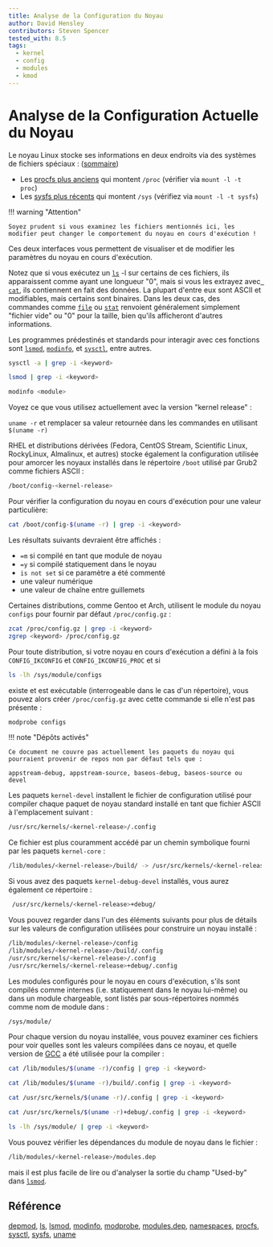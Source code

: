 ```yaml
---
title: Analyse de la Configuration du Noyau
author: David Hensley
contributors: Steven Spencer
tested_with: 8.5
tags:
  - kernel
  - config
  - modules
  - kmod
---
```


# Analyse de la Configuration Actuelle du Noyau

Le noyau Linux stocke ses informations en deux endroits via des systèmes de fichiers spéciaux : ([sommaire](https://www.landoflinux.com/linux_procfs_sysfs.html))

- Les [procfs plus anciens](https://man7.org/linux/man-pages/man5/procfs.5.html) qui montent `/proc` (vérifier via `mount -l -t proc`)
- Les [sysfs plus récents](https://man7.org/linux/man-pages/man5/sysfs.5.html) qui montent `/sys`    (vérifiez via `mount -l -t sysfs`)

!!! warning "Attention"

    Soyez prudent si vous examinez les fichiers mentionnés ici, les modifier peut changer le comportement du noyau en cours d'exécution !

Ces deux interfaces vous permettent de visualiser et de modifier les paramètres du noyau en cours d'exécution.

Notez que si vous exécutez un [`ls`](https://man7.org/linux/man-pages/man1/ls.1.html) -l sur certains de ces fichiers, ils apparaissent comme ayant une longueur "0", mais si vous les extrayez avec [` cat`](https://man7.org/linux/man-pages/man1/cat.1.html), ils contiennent en fait des données. La plupart d'entre eux sont ASCII et modifiables, mais certains sont binaires. Dans les deux cas, des commandes comme [`file`](https://man7.org/linux/man-pages/man1/file.1.html) ou [`stat`](https://man7.org/linux/man-pages/man2/lstat.2.html) renvoient généralement simplement "fichier vide" ou "0" pour la taille, bien qu'ils afficheront d'autres informations.

Les programmes prédestinés et standards pour interagir avec ces fonctions sont [`lsmod`](https://man7.org/linux/man-pages/man8/lsmod.8.html), [`modinfo`](https://man7.org/linux/man-pages/man8/modinfo.8.html), et [`sysctl`](https://man7.org/linux/man-pages/man8/sysctl.8.html), entre autres.

```bash
sysctl -a | grep -i <keyword>
```

```bash
lsmod | grep -i <keyword>
```

```bash
modinfo <module>
```

Voyez ce que vous utilisez actuellement avec la version "kernel release" :

`uname -r` et remplacer sa valeur retournée dans les commandes en utilisant `$(uname -r)`

RHEL et distributions dérivées (Fedora, CentOS Stream, Scientific Linux, RockyLinux, Almalinux, et autres) stocke également la configuration utilisée pour amorcer les noyaux installés dans le répertoire `/boot` utilisé par Grub2 comme fichiers ASCII :

```bash
/boot/config-<kernel-release>
```

Pour vérifier la configuration du noyau en cours d'exécution pour une valeur particulière:

```bash
cat /boot/config-$(uname -r) | grep -i <keyword>
```

Les résultats suivants devraient être affichés :

- `=m` si compilé en tant que module de noyau
- `=y` si compilé statiquement dans le noyau
- `is not set` si ce paramètre a été commenté
- une valeur numérique
- une valeur de chaîne entre guillemets

Certaines distributions, comme Gentoo et Arch, utilisent le module du noyau `configs` pour fournir par défaut `/proc/config.gz` :

```bash
zcat /proc/config.gz | grep -i <keyword>
zgrep <keyword> /proc/config.gz
```

Pour toute distribution, si votre noyau en cours d'exécution a défini à la fois `CONFIG_IKCONFIG` et `CONFIG_IKCONFIG_PROC` et si

```bash
ls -lh /sys/module/configs
```

existe et est exécutable (interrogeable dans le cas d'un répertoire), vous pouvez alors créer `/proc/config.gz` avec cette commande si elle n'est pas présente :

```bash
modprobe configs
```

!!! note "Dépôts activés"

    Ce document ne couvre pas actuellement les paquets du noyau qui pourraient provenir de repos non par défaut tels que :
    
    appstream-debug, appstream-source, baseos-debug, baseos-source ou devel

Les paquets `kernel-devel` installent le fichier de configuration utilisé pour compiler chaque paquet de noyau standard installé en tant que fichier ASCII à l'emplacement suivant :

```bash
/usr/src/kernels/<kernel-release>/.config
```

Ce fichier est plus couramment accédé par un chemin symbolique fourni par les paquets `kernel-core` :

```bash
/lib/modules/<kernel-release>/build/ -> /usr/src/kernels/<kernel-release>/
```

Si vous avez des paquets `kernel-debug-devel` installés, vous aurez également ce répertoire :

```bash
 /usr/src/kernels/<kernel-release>+debug/
```

Vous pouvez regarder dans l'un des éléments suivants pour plus de détails sur les valeurs de configuration utilisées pour construire un noyau installé :

```bash
/lib/modules/<kernel-release>/config
/lib/modules/<kernel-release>/build/.config
/usr/src/kernels/<kernel-release>/.config
/usr/src/kernels/<kernel-release>+debug/.config
```

Les modules configurés pour le noyau en cours d'exécution, s'ils sont compilés comme internes (i.e. statiquement dans le noyau lui-même) ou dans un module chargeable, sont listés par sous-répertoires nommés comme nom de module dans :

```bash
/sys/module/
```

Pour chaque version du noyau installée, vous pouvez examiner ces fichiers pour voir quelles sont les valeurs compilées dans ce noyau, et quelle version de [GCC](https://man7.org/linux/man-pages/man1/gcc.1.html) a été utilisée pour la compiler :

```bash
cat /lib/modules/$(uname -r)/config | grep -i <keyword>
```

```bash
cat /lib/modules/$(uname -r)/build/.config | grep -i <keyword>
```

```bash
cat /usr/src/kernels/$(uname -r)/.config | grep -i <keyword>
```

```bash
cat /usr/src/kernels/$(uname -r)+debug/.config | grep -i <keyword>
```

```bash
ls -lh /sys/module/ | grep -i <keyword>
```

Vous pouvez vérifier les dépendances du module de noyau dans le fichier :

```bash
/lib/modules/<kernel-release>/modules.dep
```

mais il est plus facile de lire ou d'analyser la sortie du champ "Used-by" dans [`lsmod`](https://man7.org/linux/man-pages/man8/lsmod.8.html).

## Référence

[depmod](https://man7.org/linux/man-pages/man8/depmod.8.html), [ls](https://man7.org/linux/man-pages/man1/ls.1.html), [lsmod](https://man7.org/linux/man-pages/man8/lsmod.8.html), [modinfo](https://man7.org/linux/man-pages/man8/modinfo.8.html), [modprobe](https://man7.org/linux/man-pages/man8/modprobe.8.html), [modules.dep](https://man7.org/linux/man-pages/man5/modules.dep.5.html), [namespaces](https://man7.org/linux/man-pages/man7/namespaces.7.html), [procfs](https://man7.org/linux/man-pages/man5/procfs.5.html), [sysctl](https://man7.org/linux/man-pages/man8/sysctl.8.html), [sysfs](https://man7.org/linux/man-pages/man5/sysfs.5.html), [uname](https://man7.org/linux/man-pages/man8/uname26.8.html)
